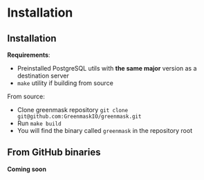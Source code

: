 # Installation 

## Installation

**Requirements**:

* Preinstalled PostgreSQL utils with **the same major** version as a destination server
* `make` utility if building from source

From source:

* Clone greenmask repository `git clone git@github.com:GreenmaskIO/greenmask.git`
* Run `make build`
* You will find the binary called `greenmask` in the repository root

## From GitHub binaries

**Coming soon**

